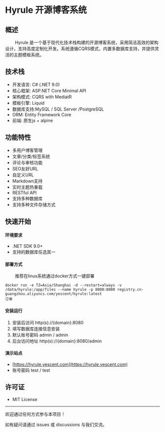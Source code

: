 # Hyrule 开源博客系统



## 概述

&#8195;&#8195; Hyrule 是一个基于现代化技术栈构建的开源博客系统，采用简洁高效的架构设计，支持高度定制化开发。系统遵循CQRS模式，内置多数据库支持，并提供灵活的主题模板系统。

## 技术栈

- 开发语言: C# (.NET 9.0)
- 核心框架: ASP.NET Core Minimal API
- 架构模式: CQRS with MediatR
- 模板引擎: Liquid
- 数据库支持:MySQL / SQL Server /PostgreSQL
- ORM: Entity Framework Core
- 前端: 原生js + alpine

## 功能特性

- 多用户博客管理
- 文章/分类/标签系统
- 评论与审核功能
- SEO友好URL
- 自定义URL
- Markdown支持
- 实时主题热重载
- RESTful API
- 支持多种数据库
- 支持多种文件存储方式

## 快速开始

#### 环境要求
- .NET SDK 9.0+
- 支持的数据库任选其一

#### 部署方式

&#8195;&#8195; 推荐在linux系统通过docker方式一键部署

~~~
docker run -e TZ=Asia/Shanghai -d --restart=always -v /data/hyrule:/app/files --name hyrule -p 8080:8080 registry.cn-guangzhou.aliyuncs.com/yescent/hyrule:latest
订单

~~~

#### 安装运行
1. 安装后访问 http(s)://{domain}:8080
2. 填写数据库连接信息安装
3. 默认账号密码 admin / admin
4. 后台访问地址 http(s)://{domain}:8080/admin




#### 演示站点

- [https://hyrule.yescent.com](https://hyrule.yescent.com)
- 账号密码 test  /  test


## 许可证
 - MIT License

 ---

欢迎通过任何方式参与本项目！

如有疑问请通过 issues 或 discussions 与我们交流。